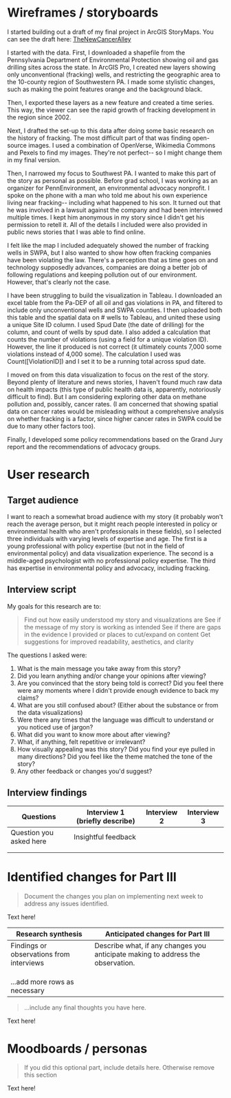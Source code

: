 # Wireframes / storyboards

I started building out a draft of my final project in ArcGIS StoryMaps. You can see the draft here: [TheNewCancerAlley](https://storymaps.arcgis.com/stories/cf5ab476dca242cd871dc464aaba0f40)

I started with the data. First, I downloaded a shapefile from the Pennsylvania Department of Environmental Protection showing oil and gas drilling sites across the state. In ArcGIS Pro, I created new layers showing only unconventional (fracking) wells, and restricting the geographic area to the 10-county region of Southwestern PA. I made some stylistic changes, such as making the point features orange and the background black.

Then, I exported these layers as a new feature and created a time series. This way, the viewer can see the rapid growth of fracking development in the region since 2002.

Next, I drafted the set-up to this data after doing some basic research on the history of fracking. The most difficult part of that was finding open-source images. I used a combination of OpenVerse, Wikimedia Commons and Pexels to find my images. They're not perfect-- so I might change them in my final version.

Then, I narrowed my focus to Southwest PA. I wanted to make this part of the story as personal as possible. Before grad school, I was working as an organizer for PennEnvironment, an environmental advocacy nonprofit. I spoke on the phone with a man who told me about his own experience living near fracking-- including what happened to his son. It turned out that he was involved in a lawsuit against the company and had been interviewed multiple times. I kept him anonymous in my story since I didn't get his permission to retell it. All of the details I included were also provided in public news stories that I was able to find online.

I felt like the map I included adequately showed the number of fracking wells in SWPA, but I also wanted to show how often fracking companies have been violating the law. There's a perception that as time goes on and technology supposedly advances, companies are doing a better job of following regulations and keeping pollution out of our environment. However, that's clearly not the case.

I have been struggling to build the visualization in Tableau. I downloaded an excel table from the Pa-DEP of all oil and gas violations in PA, and filtered to include only unconventional wells and SWPA counties. I then uploaded both this table and the spatial data on # wells to Tableau, and united these using a unique Site ID column. I used Spud Date (the date of drilling) for the column, and count of wells by spud date. I also added a calculation that counts the number of violations (using a field for a unique violation ID). However, the line it produced is not correct (it ultimately counts 7,000 some violations instead of 4,000 some). The calculation I used was Count([ViolationID]) and I set it to be a running total across spud date.

I moved on from this data visualization to focus on the rest of the story. Beyond plenty of literature and news stories, I haven't found much raw data on health impacts (this type of public health data is, apparently, notoriously difficult to find). But I am considering exploring other data on methane pollution and, possibly, cancer rates. (I am concerned that showing spatial data on cancer rates would be misleading without a comprehensive analysis on whether fracking is a factor, since higher cancer rates in SWPA could be due to many other factors too).

Finally, I developed some policy recommendations based on the Grand Jury report and the recommendations of advocacy groups.

# User research

## Target audience

I want to reach a somewhat broad audience with my story (it probably won't reach the average person, but it might reach people interested in policy or environmental health who aren't professionals in these fields), so I selected three individuals with varying levels of expertise and age. The first is a young professional with policy expertise (but not in the field of environmental policy) and data visualization experience. The second is a middle-aged psychologist with no professional policy expertise. The third has expertise in environmental policy and advocacy, including fracking.

## Interview script

My goals for this research are to:

>Find out how easily understood my story and visualizations are
>See if the message of my story is working as intended
>See if there are gaps in the evidence I provided or places to cut/expand on content
>Get suggestions for improved readability, aesthetics, and clarity

The questions I asked were:

1. What is the main message you take away from this story?			
2. Did you learn anything and/or change your opinions after viewing?	
3. Are you convinced that the story being told is correct? Did you feel there were any moments where I didn't provide enough evidence to back my claims?	
4. What are you still confused about? (Either about the substance or from the data visualizations)
5. Were there any times that the language was difficult to understand or you noticed use of jargon?
6. What did you want to know more about after viewing?	
7. What, if anything, felt repetitive or irrelevant?	
8. How visually appealing was this story? Did you find your eye pulled in many directions? Did you feel like the theme matched the tone of the story?		
9. Any other feedback or changes you'd suggest?		
		
## Interview findings

| Questions               | Interview 1 (briefly describe) | Interview 2 | Interview 3 |
|-------------------------|--------------------------------|-------------|-------------|
| Question you asked here | Insightful feedback            |             |             |
|                         |                                |             |             |
|                         |                                |             |             |


# Identified changes for Part III
> Document the changes you plan on implementing next week to address any issues identified.  

Text here!

| Research synthesis                       | Anticipated changes for Part III                                                |
|------------------------------------------|---------------------------------------------------------------------------------|
| Findings or observations from interviews | Describe what, if any changes you anticipate making to address the observation. |
|                                          |                                                                                 |
|                                          |                                                                                 |
|                                          |                                                                                 |
| ...add more rows as necessary            |                                                                                 |

> ...include any final thoughts you have here. 

Text here!

# Moodboards / personas
> If you did this optional part, include details here.  Otherwise remove this section

Text here!
